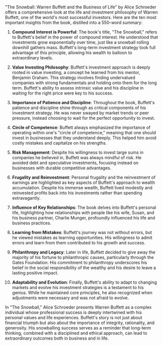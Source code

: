 "The Snowball: Warren Buffett and the Business of Life" by Alice Schroeder offers a comprehensive look at the life and investment philosophy of Warren Buffett, one of the world's most successful investors. Here are the ten most important insights from the book, distilled into a 550-word summary:

1. **Compound Interest is Powerful**: The book's title, "The Snowball," refers to Buffett's belief in the power of compound interest. He understood that investments grow exponentially over time, just like a snowball rolling downhill gathers mass. Buffett's long-term investment strategy took full advantage of this principle, allowing his wealth to balloon to extraordinary levels.

2. **Value Investing Philosophy**: Buffett's investment approach is deeply rooted in value investing, a concept he learned from his mentor, Benjamin Graham. This strategy involves finding undervalued companies with strong fundamentals and holding onto them for the long term. Buffett's ability to assess intrinsic value and his discipline in waiting for the right price were key to his success.

3. **Importance of Patience and Discipline**: Throughout the book, Buffett's patience and discipline shine through as critical components of his investment strategy. He was never swayed by market trends or peer pressure, instead choosing to wait for the perfect opportunity to invest.

4. **Circle of Competence**: Buffett always emphasized the importance of operating within one's "circle of competence," meaning that one should invest in businesses that they understand deeply. This helped him avoid costly mistakes and capitalize on his strengths.

5. **Risk Management**: Despite his willingness to invest large sums in companies he believed in, Buffett was always mindful of risk. He avoided debt and speculative investments, focusing instead on businesses with durable competitive advantages.

6. **Frugality and Reinvestment**: Personal frugality and the reinvestment of earnings are highlighted as key aspects of Buffett's approach to wealth accumulation. Despite his immense wealth, Buffett lived modestly and reinvested profits back into his investments rather than spending extravagantly.

7. **Influence of Key Relationships**: The book delves into Buffett's personal life, highlighting how relationships with people like his wife, Susan, and his business partner, Charlie Munger, profoundly influenced his life and business practices.

8. **Learning from Mistakes**: Buffett's journey was not without errors, but he viewed mistakes as learning opportunities. His willingness to admit errors and learn from them contributed to his growth and success.

9. **Philanthropy and Legacy**: Later in life, Buffett decided to give away the majority of his fortune to philanthropic causes, particularly through the Gates Foundation. His commitment to philanthropy underscores his belief in the social responsibility of the wealthy and his desire to leave a lasting positive impact.

10. **Adaptability and Evolution**: Finally, Buffett's ability to adapt to changing markets and evolve his investment strategies is a testament to his genius. While he maintained core principles, he also recognized when adjustments were necessary and was not afraid to evolve.

In "The Snowball," Alice Schroeder presents Warren Buffett as a complex individual whose professional success is deeply intertwined with his personal values and life experiences. Buffett's story is not just about financial triumph but also about the importance of integrity, rationality, and generosity. His snowballing success serves as a reminder that long-term thinking, combined with a disciplined and ethical approach, can lead to extraordinary outcomes both in business and in life.